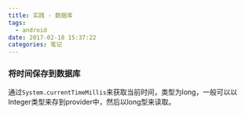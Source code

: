 ```yaml
---
title: 实践 - 数据库
tags:
  - android
date: 2017-02-18 15:37:22
categories: 笔记
---
```


### 将时间保存到数据库

​	通过`System.currentTimeMillis`来获取当前时间，类型为long，一般可以以Integer类型来存到provider中，然后以long型来读取。